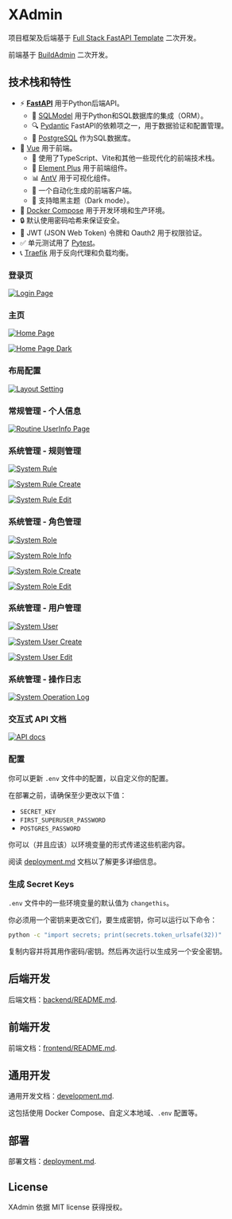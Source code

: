 # XAdmin

项目框架及后端基于 [Full Stack FastAPI Template](https://github.com/fastapi/full-stack-fastapi-template) 二次开发。

前端基于 [BuildAdmin](https://github.com/build-admin/buildadmin) 二次开发。

## 技术栈和特性

- ⚡ [**FastAPI**](https://fastapi.tiangolo.com) 用于Python后端API。
  - 🧰 [SQLModel](https://sqlmodel.tiangolo.com) 用于Python和SQL数据库的集成（ORM）。
  - 🔍 [Pydantic](https://docs.pydantic.dev) FastAPI的依赖项之一，用于数据验证和配置管理。
  - 💾 [PostgreSQL](https://www.postgresql.org) 作为SQL数据库。
- 🚀 [Vue](https://vuejs.org) 用于前端。
  - 💃 使用了TypeScript、Vite和其他一些现代化的前端技术栈。
  - 🎨 [Element Plus](https://element-plus.org) 用于前端组件。
  - 📊 [AntV](https://antv.antgroup.com) 用于可视化组件。
  - 🤖 一个自动化生成的前端客户端。
  - 🦇 支持暗黑主题（Dark mode）。
- 🐋 [Docker Compose](https://www.docker.com) 用于开发环境和生产环境。
- 🔒 默认使用密码哈希来保证安全。
- 🔑 JWT (JSON Web Token) 令牌和 Oauth2 用于权限验证。
- ✅ 单元测试用了 [Pytest](https://pytest.org)。
- 📞 [Traefik](https://traefik.io) 用于反向代理和负载均衡。

### 登录页

[![Login Page](img/login.png)](https://github.com/Xingwd/xadmin)

### 主页

[![Home Page](img/home.png)](https://github.com/Xingwd/xadmin)

[![Home Page Dark](img/home-dark.png)](https://github.com/Xingwd/xadmin)

### 布局配置

[![Layout Setting](img/layout-setting.png)](https://github.com/Xingwd/xadmin)

### 常规管理 - 个人信息

[![Routine UserInfo Page](img/routine-userInfo.png)](https://github.com/Xingwd/xadmin)

### 系统管理 - 规则管理

[![System Rule](img/system-rule.png)](https://github.com/Xingwd/xadmin)

[![System Rule Create](img/system-rule-create.png)](https://github.com/Xingwd/xadmin)

[![System Rule Edit](img/system-rule-edit.png)](https://github.com/Xingwd/xadmin)

### 系统管理 - 角色管理

[![System Role](img/system-role.png)](https://github.com/Xingwd/xadmin)

[![System Role Info](img/system-role-info.png)](https://github.com/Xingwd/xadmin)

[![System Role Create](img/system-role-create.png)](https://github.com/Xingwd/xadmin)

[![System Role Edit](img/system-role-edit.png)](https://github.com/Xingwd/xadmin)

### 系统管理 - 用户管理

[![System User](img/system-user.png)](https://github.com/Xingwd/xadmin)

[![System User Create](img/system-user-create.png)](https://github.com/Xingwd/xadmin)

[![System User Edit](img/system-user-edit.png)](https://github.com/Xingwd/xadmin)

### 系统管理 - 操作日志

[![System Operation Log](img/system-operation-log.png)](https://github.com/Xingwd/xadmin)

### 交互式 API 文档

[![API docs](img/api-docs.png)](https://github.com/Xingwd/xadmin)

### 配置

你可以更新 `.env` 文件中的配置，以自定义你的配置。

在部署之前，请确保至少更改以下值：

- `SECRET_KEY`
- `FIRST_SUPERUSER_PASSWORD`
- `POSTGRES_PASSWORD`

你可以（并且应该）以环境变量的形式传递这些机密内容。

阅读 [deployment.md](./deployment.md) 文档以了解更多详细信息。

### 生成 Secret Keys

`.env` 文件中的一些环境变量的默认值为 `changethis`。

你必须用一个密钥来更改它们，要生成密钥，你可以运行以下命令：

```bash
python -c "import secrets; print(secrets.token_urlsafe(32))"
```

复制内容并将其用作密码/密钥。然后再次运行以生成另一个安全密钥。

## 后端开发

后端文档：[backend/README.md](./backend/README.md).

## 前端开发

前端文档：[frontend/README.md](./frontend/README.md).

## 通用开发

通用开发文档：[development.md](./development.md).

这包括使用 Docker Compose、自定义本地域、`.env` 配置等。

## 部署

部署文档：[deployment.md](./deployment.md).

## License

XAdmin 依据 MIT license 获得授权。
